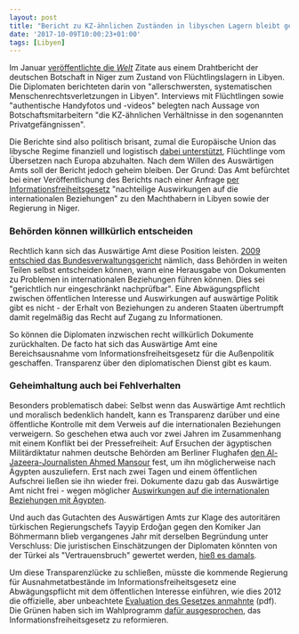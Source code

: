 ```yaml
---
layout: post
title: "Bericht zu KZ-ähnlichen Zuständen in libyschen Lagern bleibt geheim"
date: '2017-10-09T10:00:23+01:00'
tags: [Libyen]
---
```

Im Januar <a href="https://www.welt.de/politik/ausland/article161608446/Wir-sind-weniger-wert-als-Hunde.html">veröffentlichte die <em>Welt</em></a> Zitate aus einem Drahtbericht der deutschen Botschaft in Niger zum Zustand von Flüchtlingslagern in Libyen. Die Diplomaten berichteten darin von "allerschwersten, systematischen Menschenrechtsverletzungen in Libyen". Interviews mit Flüchtlingen sowie "authentische Handyfotos und -videos" belegten nach Aussage von Botschaftsmitarbeitern "die KZ-ähnlichen Verhältnisse in den sogenannten Privatgefängnissen".

Die Berichte sind also politisch brisant, zumal die Europäische Union das libysche Regime finanziell und logistisch <a href="https://netzpolitik.org/2017/libysches-militaer-soll-an-europaeische-ueberwachungssysteme-angeschlossen-werden/">dabei unterstützt</a>, Flüchtlinge vom Übersetzen nach Europa abzuhalten. Nach dem Willen des Auswärtigen Amts soll der Bericht jedoch geheim bleiben. Der Grund: Das Amt befürchtet bei einer Veröffentlichung des Berichts nach einer Anfrage <a href="https://fragdenstaat.de/anfrage/korrespondenz-zu-libyschen-lagern-zwischen-deutscher-botschaft-niger-und-ministerien/#anhang-30824">per Informationsfreiheitsgesetz</a> "nachteilige Auswirkungen auf die internationalen Beziehungen" zu den Machthabern in Libyen sowie der Regierung in Niger.

<h3>Behörden können willkürlich entscheiden</h3>

Rechtlich kann sich das Auswärtige Amt diese Position leisten. <a href="http://www.bverwg.de/entscheidungen/entscheidung.php?ent=291009U7C22.08.0">2009 entschied das Bundesverwaltungsgericht</a> nämlich, dass Behörden in weiten Teilen selbst entscheiden können, wann eine Herausgabe von Dokumenten zu Problemen in internationalen Beziehungen führen können. Dies sei "gerichtlich nur eingeschränkt nachprüfbar". Eine Abwägungspflicht zwischen öffentlichen Interesse und Auswirkungen auf auswärtige Politik gibt es nicht - der Erhalt von Beziehungen zu anderen Staaten übertrumpft damit regelmäßig das Recht auf Zugang zu Informationen.

So können die Diplomaten inzwischen recht willkürlich Dokumente zurückhalten. De facto hat sich das Auswärtige Amt eine Bereichsausnahme vom Informationsfreiheitsgesetz für die Außenpolitik geschaffen. Transparenz über den diplomatischen Dienst gibt es kaum.

<h3>Geheimhaltung auch bei Fehlverhalten</h3>

Besonders problematisch dabei: Selbst wenn das Auswärtige Amt rechtlich und moralisch bedenklich handelt, kann es Transparenz darüber und eine öffentliche Kontrolle mit dem Verweis auf die internationalen Beziehungen verweigern. So geschehen etwa auch vor zwei Jahren im Zusammenhang mit einem Konflikt bei der Pressefreiheit: Auf Ersuchen der ägyptischen Militärdiktatur nahmen deutsche Behörden am Berliner Flughafen <a href="https://netzpolitik.org/2015/nach-zwei-tagen-in-deutscher-haft-ahmed-mansour-wieder-frei/">den Al-Jazeera-Journalisten Ahmed Mansour</a> fest, um ihn möglicherweise nach Ägypten auszuliefern. Erst nach zwei Tagen und einem öffentlichen Aufschrei ließen sie ihn wieder frei. Dokumente dazu gab das Auswärtige Amt nicht frei - wegen möglicher <a href="https://fragdenstaat.de/anfrage/verbalnote-der-agyptischen-botschaft-zu-ahmed-mansour/">Auswirkungen auf die internationalen Beziehungen mit Ägypten</a>.

Und auch das Gutachten des Auswärtigen Amts zur Klage des autoritären türkischen Regierungschefs Tayyip Erdoğan gegen den Komiker Jan Böhmermann blieb vergangenes Jahr mit derselben Begründung unter Verschluss: Die juristischen Einschätzungen der Diplomaten könnten von der Türkei als "Vertrauensbruch" gewertet werden, <a href="https://netzpolitik.org/2016/ifg-ablehnung-des-tages-auswaertiges-amt-haelt-boehmermann-gutachten-unter-verschluss/">hieß es damals</a>.

Um diese Transparenzlücke zu schließen, müsste die kommende Regierung für Ausnahmetatbestände im Informationsfreiheitsgesetz eine Abwägungspflicht mit dem öffentlichen Interesse einführen, wie dies 2012 die offizielle, aber unbeachtete <a href="http://www.foev-speyer.de/files/de/fbpdf/_vti_cnf/InGFA/Abschlussberichte/AB_Informationsfreiheitsgesetz.pdf">Evaluation des Gesetzes anmahnte</a> (pdf). Die Grünen haben sich im Wahlprogramm <a href="http://blog.fragdenstaat.de/2017/wahlprogramme/">dafür ausgesprochen</a>, das Informationsfreiheitsgesetz zu reformieren.
